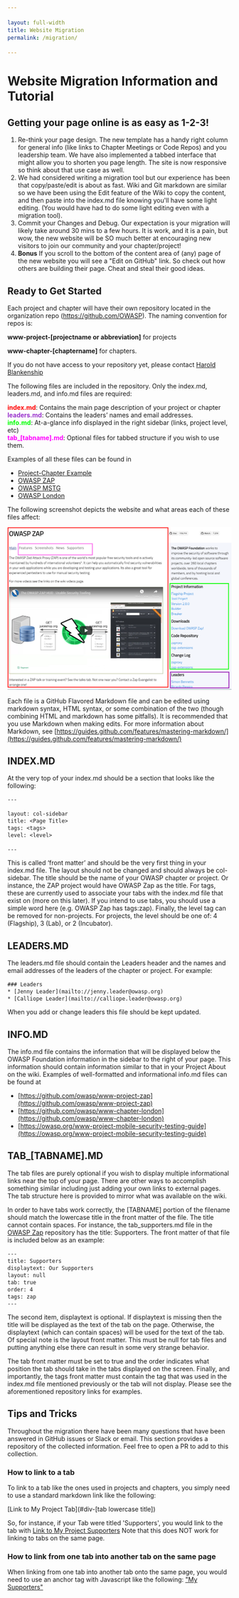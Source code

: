 ```yaml
---

layout: full-width
title: Website Migration
permalink: /migration/

---
```


# Website Migration Information and Tutorial

## Getting your page online is as easy as 1-2-3!
1. Re-think your page design. The new template has a handy right column for general info (like links to Chapter Meetings or Code Repos) and you leadership team. We have also implemented a tabbed interface that might allow you to shorten you page length. The site is now responsive so think about that use case as well.
2. We had considered writing a migration tool but our experience has been that copy/paste/edit is about as fast. Wiki and Git markdown are similar so we have been using the Edit feature of the Wiki to copy the content, and then paste into the index.md file knowing you'll have some light editing. (You would have had to do some light editing even with a migration tool).
3. Commit your Changes and Debug. Our expectation is your migration will likely take around 30 mins to a few hours. It is work, and it is a pain, but wow, the new website will be SO much better at encouraging new visitors to join our community and your chapter/project!
4. **Bonus** If you scroll to the bottom of the content area of (any) page of the new website you will see a "Edit on GitHub" link. So check out how others are building their page. Cheat and steal their good ideas.

## Ready to Get Started

Each project and chapter will have their own repository located in the organization repo (https://github.com/OWASP).  The naming convention for repos is: 

**www-project-[projectname or abbreviation]** for projects

**www-chapter-[chaptername]** for chapters.

If you do not have access to your repository yet, please contact [Harold Blankenship](mailto://harold.blankenship@owasp.com)

The following files are included in the repository.  Only the index.md, leaders.md, and info.md files are required:

<span style="color:red;font-weight:bold;">index.md</span>: Contains the main page description of your project or chapter<br/>
<span style="color:darkorchid;font-weight:bold;">leaders.md</span>: Contains the leaders’ names and email addresses.<br/>
<span style="color:lime;font-weight:bold;">info.md</span>: At-a-glance info displayed in the right sidebar (links, project level, etc)<br/>
<span style="color:magenta;font-weight:bold;">tab_[tabname].md</span>: Optional files for tabbed structure if you wish to use them.<br/>

Examples of all these files can be found in 

* [Project-Chapter Example](https://github.com/owasp/www-projectchapter-example)
* [OWASP ZAP](https://github.com/owasp/www-project-zap)
* [OWASP MSTG](https://owasp.org/www-project-mobile-security-testing-guide)
* [OWASP London](https://owasp.org/www-chapter-london)


The following screenshot depicts the website and what areas each of these files affect:

![Image of Website](/assets/images/zap_project_areas.png)

Each file is a GitHub Flavored Markdown file and can be edited using markdown syntax, HTML syntax, or some combination of the two (though combining HTML and markdown has some pitfalls).  It is recommended that you use Markdown when making edits.  For more information about Markdown, see [https://guides.github.com/features/mastering-markdown/](https://guides.github.com/features/mastering-markdown/)

## INDEX.MD

At the very top of your index.md should be a section that looks like the following:
```
---

layout: col-sidebar
title: <Page Title>
tags: <tags>
level: <level>

---
```

This is called ‘front matter’ and should be the very first thing in your index.md file.  The layout should not be changed and should always be col-sidebar.  The title should be the name of your OWASP chapter or project.  Or instance, the ZAP project would have OWASP Zap as the title.  For tags, these are currently used to associate your tabs with the index.md file that exist on (more on this later).  If you intend to use tabs, you should use a simple word here (e.g. OWASP Zap has tags:zap).  Finally, the level tag can be removed for non-projects.  For projects, the level should be one of: 4 (Flagship), 3 (Lab), or 2 (Incubator).


## LEADERS.MD

The leaders.md file should contain the Leaders header and the names and email addresses of the leaders of the chapter or project.  For example:
```
### Leaders
* [Jenny Leader](mailto://jenny.leader@owasp.org)
* [Calliope Leader](mailto://calliope.leader@owasp.org)
```

When you add or change leaders this file should be kept updated.

## INFO.MD

The info.md file contains the information that will be displayed below the OWASP Foundation information in the sidebar to the right of your page.  This information should contain information similar to that in your Project About on the wiki.  Examples of well-formatted and informational info.md files can be found at

* [https://github.com/owasp/www-project-zap](https://github.com/owasp/www-project-zap)
* [https://github.com/owasp/www-chapter-london](https://github.com/owasp/www-chapter-london)
* [https://owasp.org/www-project-mobile-security-testing-guide](https://owasp.org/www-project-mobile-security-testing-guide)

## TAB_[TABNAME].MD

The tab files are purely optional if you wish to display multiple informational links near the top of your page.  There are other ways to accomplish something similar including just adding your own links to external pages.  The tab structure here is provided to mirror what was available on the wiki.

In order to have tabs work correctly, the [TABNAME] portion of the filename should match the lowercase title in the front matter of the file.  The title cannot contain spaces.  For instance, the tab_supporters.md file in the [OWASP Zap](https://github.com/owasp/www-project-zap) repository has the title: Supporters.  The front matter of that file is included below as an example:
```
---
title: Supporters
displaytext: Our Supporters
layout: null
tab: true
order: 4
tags: zap
---
```

The second item, displaytext is optional.  If displaytext is missing then the title will be displayed as the text of the tab on the page.  Otherwise, the displaytext (which can contain spaces) will be used for the text of the tab.
Of special note is the layout front matter.  This must be null for tab files and putting anything else there can result in some very strange behavior.  

The tab front matter must be set to true and the order indicates what position the tab should take in the tabs displayed on the screen.  Finally, and importantly, the tags front matter must contain the tag that was used in the index.md file mentioned previously or the tab will not display.  Please see the aforementioned repository links for examples.


## Tips and Tricks
Throughout the migration there have been many questions that have been answered in GitHub issues or Slack or email. This section provides a repository of the collected information. Feel free to open a PR to add to this collection.

### How to link to a tab
To link to a tab like the ones used in projects and chapters, you simply need to use a standard markdown link like the following:

[Link to My Project Tab](#div-[tab lowercase title])

So, for instance, if your Tab were titled 'Supporters', you would link to the tab with [Link to My Project Supporters](#div-supporters)
Note that this does NOT work for linking to tabs on the same page.

### How to link from one tab into another tab on the same page
When linking from one tab into another tab onto the same page, you would need to use an anchor tag with Javascript like the following:
<a href="/www-project-myproject#div-supporters" onclick="location.hash='div-supporters'; location.reload();">"My Supporters"</a>

